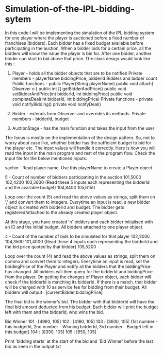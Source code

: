 # Simulation-of-the-IPL-bidding-sytem
In this code I will be  implementing the simulation of the IPL bidding system for one player where the player is auctioned before a fixed number of franchises (bidders). Each bidder has a fixed budget available before participating in the auction. When a bidder bids for a certain price, all the bidders will know the value the player is bid for. After one bidder, another bidder can start to bid above that price.
The class design would look like this :
1. Player - holds all the bidder objects that are to be notified
              Private members - 
                  <String> playerName
                  <int> biddingPrice, bidderId
                  Bidders and bidder count
              Public functions -
                  public Player(String playerName)
                  public void attach( Observer o )
                  public int [] getBidderAndPrice()
                  public void setBidderAndPrice(int bidderId, int biddingPrice)
                  public void completeDeal(int bidderId, int biddingPrice)
              Private functions - 
                  private void notifyBidding()
                  private void notifyDeal()
 
 
2. Bidder - extends from Observer and overrides its methods.
              Private members - 
                  <int> bidderId, budget

3. AuctionStage - has the main function and takes the input from the user

The focus is mostly on the implementation of the design pattern. So, not to worry about case like, whether bidder has the sufficient budget to bid for the player etc. The input values will handle it correctly. Here is how you will read the input in the main program and rest of the program flow. Check the input file for the below mentioned inputs. 

sachin - Read player name. Use this playerName to create a Player object

5 - Count of number of bidders participating in the auction
101,5000
102,4200
103,3600     {Read these 5 inputs each representing the bidderId and the available budget}
104,8400
105,6150

Loop over the count (5) and read the above values as strings, split them on ',' and convert them to integers. Everytime an input is read, a new bidder object is created with bidderId and budget. The bidder gets registered/attached to the already created player object.

At this stage, you have created 'n' bidders and each bidder initialised with an ID and the initial budget. All bidders attached to one player object.

4 - Count of the number of bids to be simulated for that player
102,2000 
104,3500
101,4000     {Read these 4 inputs each representing the bidderId and the bid price quoted by that bidder}
105,5200

Loop over the count (4) and read the above values as strings, split them on comma and convert them to integers. Everytime an input is read, set the biddingPrice of the Player and notify all the bidders that the biddingPrice has changed. All bidders will then query for the bidderId and biddingPrice from the player.  On getting the changes of Player object, each bidder will check if the bidderId is matching its bidderId. If there is a match, that bidder will be charged with 10 as service fee for bidding from their budget. All bidders will output <their bidderid> : [currentBidder,biddingPrice]

The final bid is the winner's bid.
The bidder with that bidderId will have the final bid amount deducted from his budget.
Each bidder will print the budget left with them and the bidderId, who wins the bid.

Bid Winner
101 : [4990, 105]
102 : [4190, 105]
103 : [3600, 105]                   {1st number - this.budgetId, 2nd number - Winning bidderId, 3rd number - Budget left in this.budget}
104 : [8390, 105]
105 : [950, 105]

Print 'bidding starts' at the start of the bid and 'Bid Winner' before the last bid as seen in the output.txt

